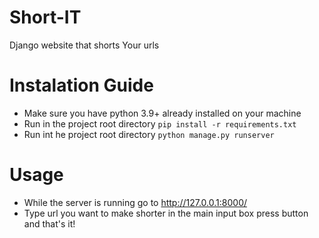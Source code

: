 # Short-IT
Django website that shorts Your urls

# Instalation Guide
+ Make sure you have python 3.9+ already installed on your machine
+ Run in the project root directory ```pip install -r requirements.txt```
+ Run int he project root directory ```python manage.py runserver```

# Usage
+ While the server is running go to http://127.0.0.1:8000/
+ Type url you want to make shorter in the main input box press button and that's it!